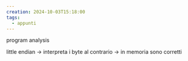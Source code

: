 ```yaml
---
creation: 2024-10-03T15:18:00
tags:
  - appunti
---
```

program analysis

little endian -> interpreta i byte al contrario -> in memoria sono corretti 
